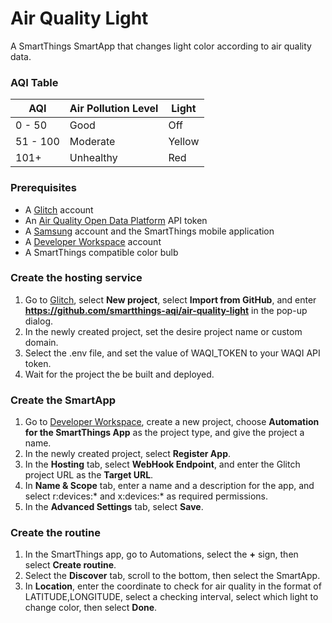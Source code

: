 # Air Quality Light

A SmartThings SmartApp that changes light color according to air quality data.

### AQI Table

| AQI | Air Pollution Level | Light |
|-|-|-|
| 0 - 50 | Good | Off |
| 51 - 100 | Moderate | Yellow |
| 101+ | Unhealthy | Red |

### Prerequisites

- A [Glitch](https://glitch.com/) account
- An [Air Quality Open Data Platform](https://aqicn.org/data-platform/token/) API token
- A [Samsung](https://account.samsung.com/membership/index.do) account and the SmartThings mobile application
- A [Developer Workspace](https://smartthings.developer.samsung.com/workspace/) account
- A SmartThings compatible color bulb

### Create the hosting service

1. Go to [Glitch](https://glitch.com/), select **New project**, select **Import from GitHub**, and enter **https://github.com/smartthings-aqi/air-quality-light** in the pop-up dialog.
1. In the newly created project, set the desire project name or custom domain.
1. Select the .env file, and set the value of WAQI_TOKEN to your WAQI API token.
1. Wait for the project the be built and deployed.

### Create the SmartApp

1. Go to [Developer Workspace](https://smartthings.developer.samsung.com/workspace/), create a new project, choose **Automation for the SmartThings App** as the project type, and give the project a name.
1. In the newly created project, select **Register App**.
1. In the **Hosting** tab, select **WebHook Endpoint**, and enter the Glitch project URL as the **Target URL**.
1. In **Name & Scope** tab, enter a name and a description for the app, and select r:devices:* and x:devices:* as required permissions.
1. In the **Advanced Settings** tab, select **Save**.

### Create the routine

1. In the SmartThings app, go to Automations, select the **+** sign, then select **Create routine**.
1. Select the **Discover** tab, scroll to the bottom, then select the SmartApp.
1. In **Location**, enter the coordinate to check for air quality in the format of LATITUDE,LONGITUDE, select a checking interval, select which light to change color, then select **Done**.